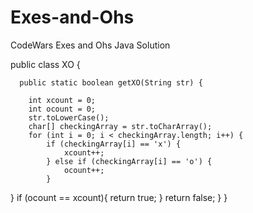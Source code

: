 # Exes-and-Ohs
CodeWars Exes and Ohs Java Solution

public class XO {
  
      public static boolean getXO(String str) {

        int xcount = 0;
        int ocount = 0;
        str.toLowerCase();
        char[] checkingArray = str.toCharArray();
        for (int i = 0; i < checkingArray.length; i++) {
            if (checkingArray[i] == 'x') {
                xcount++;
            } else if (checkingArray[i] == 'o') {
                ocount++;
            }          
}
if (ocount == xcount){
                return true;
            }
return false;
}
}
